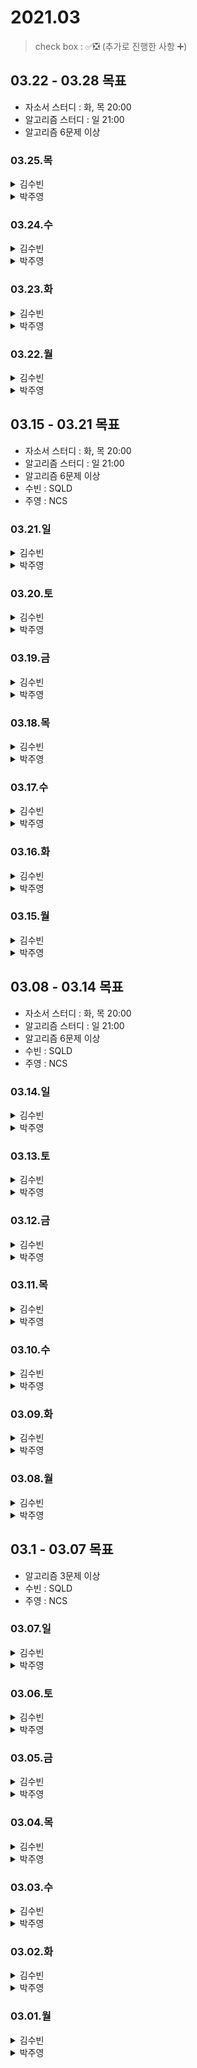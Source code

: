 # 2021.03

> check box : ✅❎ (추가로 진행한 사항 ➕)

## 03.22 - 03.28 목표
- 자소서 스터디 : 화, 목 20:00
- 알고리즘 스터디 : 일 21:00
- 알고리즘 6문제 이상

### 03.25.목

<details>
<summary>김수빈</summary>

|Check|To Do|
|:---:|---|
||10:00 CS 스터디 - 페이징, 세그멘테이션 발표|
||알고리즘 1문제|
||운영체제 병행성: 상호배제와 동기화|
||자소서 1문항이라도...|

</details>

<details>
<summary>박주영</summary>
  
|Check|To Do|
|:---:|---|
||자소서|
||알고리즘 1문제|
||알고리즘 공부|

</details>

### 03.24.수

<details>
<summary>김수빈</summary>

|Check|To Do|
|:---:|---|
|✅|11:00 CS 스터디 - GBN, SR 발표|
|✅|알고리즘 1문제 + 2문제 더 풀었음|
|❎|자소서|
|✅|운영체제 메모리 관리 공부|

</details>

<details>
<summary>박주영</summary>
  
|Check|To Do|
|:---:|---|
||자소서|
||알고리즘 1문제|
||알고리즘 공부|

</details>

### 03.23.화

<details>
<summary>김수빈</summary>

|Check|To Do|
|:---:|---|
|❎|자소서|
|✅|알고리즘 1문제|
|✅|CS 공부하기|

</details>

<details>
<summary>박주영</summary>
  
|Check|To Do|
|:---:|---|
|✅|자소서|
|✅|알고리즘 1문제|
|✅|알고리즘 공부|

</details>

### 03.22.월

<details>
<summary>김수빈</summary>

|Check|To Do|
|:---:|---|
|✅|자소서|
|❎|알고리즘 1문제|
|❎|CS 공부하기| => 어떻게 할지는 아직 안정함..ㅎㅅㅎ

</details>

<details>
<summary>박주영</summary>
  
|Check|To Do|
|:---:|---|
|||

</details>

## 03.15 - 03.21 목표
- 자소서 스터디 : 화, 목 20:00
- 알고리즘 스터디 : 일 21:00
- 알고리즘 6문제 이상
- 수빈 : SQLD
- 주영 : NCS

### 03.21.일

<details>
<summary>김수빈</summary>

|Check|To Do|
|:---:|---|
|✅|자소서|

</details>

<details>
<summary>박주영</summary>
  
|Check|To Do|
|:---:|---|
|✅|NCS 시험|
|✅|알고리즘 스터디|

</details>

### 03.20.토

<details>
<summary>김수빈</summary>

|Check|To Do|
|:---:|---|
|✅|SQLD 시험 10:00 - 11:30|
|✅|라인 코테 13:00 - 15:20|

</details>

<details>
<summary>박주영</summary>
  
|Check|To Do|
|:---:|---|
|✅|ncs 시험|
|✅|알고리즘|
|✅|자소서 작성 완료|


</details>

### 03.19.금

<details>
<summary>김수빈</summary>

|Check|To Do|
|:---:|---|
|✅|알고리즘 2문제|
|✅|SQLD 기출 풀기|
|✅|자소서 수정|

</details>

<details>
<summary>박주영</summary>
  
|Check|To Do|
|:---:|---|
|||


</details>

### 03.18.목

<details>
<summary>김수빈</summary>

|Check|To Do|
|:---:|---|
|✅|자소서|
|✅|SQLD 기출 풀기|
|❎|알고리즘 1문제|

</details>

<details>
<summary>박주영</summary>
  
|Check|To Do|
|:---:|---|
|✅|자소서 작성|
|✅|농협 정리|
|✅|알고리즘 1문제|
|✅|ncs 1회 풀기 및 오답노트|


</details>

### 03.17.수

<details>
<summary>김수빈</summary>

|Check|To Do|
|:---:|---|
|✅|알고리즘 2문제 (스터디용)|
|✅|자소서|

</details>

<details>
<summary>박주영</summary>
  
|Check|To Do|
|:---:|---|
|✅|ncs 직무상식능력 공부 및 풀기|
|❎|농협 내용 정리|
|❎|ncs 1회 풀기|
|❎|알고리즘 1문제|
|✅|삼성 자소서 작성|


</details>

### 03.16.화

<details>
<summary>김수빈</summary>

|Check|To Do|
|:---:|---|
|✅|SQLD 과목2 3장 2, 3절|
|✅|알고리즘 2문제 + a (solved.ac class 1 17문제)|
|✅|자소서|

</details>

<details>
<summary>박주영</summary>
  
|Check|To Do|
|:---:|---|
|✅|ncs 풀기|
|✅|자소서- 삼성 1번, 4번 문항만 ㅎ|
|✅|알고리즘 1문제|


</details>

### 03.15.월

<details>
<summary>김수빈</summary>

|Check|To Do|
|:---:|---|
|✅|SQLD 과목2 2장 정리 및 3장 1절|
|❎|알고리즘 1문제|

</details>

<details>
<summary>박주영</summary>
  
|Check|To Do|
|:---:|---|
|✅|알고리즘 1문제|
|✅|NCS 풀기|
|✅|정보처리기사 2019년도 3회 오답노트|
|✅|정보처리기사 2018년도 1회 풀기 & 오답노트|


</details>

## 03.08 - 03.14 목표
- 자소서 스터디 : 화, 목 20:00
- 알고리즘 스터디 : 일 21:00
- 알고리즘 6문제 이상
- 수빈 : SQLD
- 주영 : NCS

### 03.14.일

<details>
<summary>김수빈</summary>

|Check|To Do|
|:---:|---|
|✅|자소서|
|❎|SQLD 과목2 2장 정리 및 3장|

</details>

<details>
<summary>박주영</summary>
  
|Check|To Do|
|:---:|---|
|✅|알고리즘 study|
|✅|정보처리기사 2019년도 3회 풀기 & 오답노트|
|❎|NCS 풀기 - |


</details>

### 03.13.토

<details>
<summary>김수빈</summary>

|Check|To Do|
|:---:|---|
|❎|LINE 자소서|
|❎|알고리즘 1문제|
|✅|SQLD 과목2 2장 5, 6, 7, 8절|

</details>

<details>
<summary>박주영</summary>
  
|Check|To Do|
|:---:|---|
|✅|알고리즘 1문제|
|✅|정보처리기사 2019년도 2회 풀기 & 오답노트|
|❎|NCS 풀기 - |


</details>

### 03.12.금

<details>
<summary>김수빈</summary>

|Check|To Do|
|:---:|---|
|✅|N-Tech 코테 10:00|
|❎|LINE 자소서|
|✅|알고리즘 2문제|
|❎|SQLD 과목2 2장 5, 6, 7, 8절|

</details>

<details>
<summary>박주영</summary>
  
|Check|To Do|
|:---:|---|
|✅|알고리즘 1문제|
|✅|OPic - 시험|


</details>

### 03.11.목

<details>
<summary>김수빈</summary>

|Check|To Do|
|:---:|---|
|✅|LINE 자소서|
|✅|알고리즘 1문제|
|❎|SQLD 과목2 2장 5, 6, 7, 8절|

</details>

<details>
<summary>박주영</summary>
  
|Check|To Do|
|:---:|---|
|✅|알고리즘 1문제|
|✅|OPic - questions & 외우기 시작|
|✅|정보처리기사 - data communication|

</details>

### 03.10.수

<details>
<summary>김수빈</summary>

|Check|To Do|
|:---:|---|
|✅|LINE 자소서|
|❎|알고리즘 1문제|
|✅|SQLD 과목2 2장 1, 2, 3절|

</details>

<details>
<summary>박주영</summary>
  
|Check|To Do|
|:---:|---|
|✅|알고리즘 1문제|
|✅|OPic-health, party, public transportation|
|✅|정보처리기사 - sw|

</details>

### 03.09.화

<details>
<summary>김수빈</summary>

|Check|To Do|
|:---:|---|
|✅|알고리즘 1문제|
|✅|SQLD 과목2 1장 7, 8, 9절|

</details>

<details>
<summary>박주영</summary>
  
|Check|To Do|
|:---:|---|
|✅|자소서 |
|✅|알고리즘 1문제|
|✅|정보처리기사 운영체제 끝내고 문제 하나 |

</details>

### 03.08.월

<details>
<summary>김수빈</summary>

|Check|To Do|
|:---:|---|
|✅|알고리즘 1문제|
|✅|SQLD 과목2 1장 5, 6절|
|❎|SQLD 과목2 1장 7, 8, 9절|
|❎|Spring 스웨거 문서 정리|
|❎|JWT Github Open Source 분석| - 다른 Repo

</details>

<details>
<summary>박주영</summary>
  
|Check|To Do|
|:---:|---|
|✅|오픽 - 기술 쪽 + 카페 쪽|
|✅|알고리즘 1문제|
|✅|정보처리기사 운영체제|

</details>

## 03.1 - 03.07 목표
- 알고리즘 3문제 이상
- 수빈 : SQLD
- 주영 : NCS

### 03.07.일

<details>
<summary>김수빈</summary>

|Check|To Do|
|:---:|---|
|✅|22:30 알고리즘 스터디|
|✅|자소서 작성|
|❎|SQLD 과목2 1장 5, 6절| - 5절 보다가 말았음
|❎|JWT Github Open Source 분석| - 다른 Repo

</details>

<details>
<summary>박주영</summary>
  
|Check|To Do|
|:---:|---|
|✅|Ncs - 전자 계산기 끝내기 => 정리|
|✅|알고리즘 스터디|
||자소서 대충 적기|

</details>

### 03.06.토

<details>
<summary>김수빈</summary>

|Check|To Do|
|:---:|---|
|✅|SQLD 과목2 1장 2, 3, 4절|
|✅|알고리즘 1문제|
|✅|자소서 작성| N-Tech 진짜 쓰자


</details>

<details>
<summary>박주영</summary>
  
|Check|To Do|
|:---:|---|
|✅|Ncs - 전자 계산기 중반|
|✅|알고리즘 1문제|

</details>

### 03.05.금

<details>
<summary>김수빈</summary>

|Check|To Do|
|:---:|---|
|✅|SQLD 과목1 2장 4, 5, 6절|
|✅|SQLD 과목2 1장 1절|
|✅|알고리즘 1문제|
|❎|JWT Github Open Source 분석| - 다른 Repo
|❎|자소서 작성|


</details>

<details>
<summary>박주영</summary>
  
|Check|To Do|
|:---:|---|
|✅|오픽 공부 - 국내 여행 & ㅈㅣㅎㅕㅇ & 돌발|
|✅|NCS 공부 시작 - 정보처리기사(데이터베이스 공부 마무리 + 전자 계산기 초반)|
|❎|알고리즘 1문제|

</details>

### 03.04.목

<details>
<summary>김수빈</summary>

|Check|To Do|
|:---:|---|
|❎|SQLD 과목1 2장 4, 5, 6|
|✅|알고리즘 1문제|
|❎|JWT Github Open Source 분석| - 다른 Repo
|❎|자소서 작성|


</details>

<details>
<summary>박주영</summary>
  
|Check|To Do|
|:---:|---|
|✅|오픽 공부 - 음악, 콘서트, 공원 & 해변 & 국내여행|
|✅|NCS 공부 시작 - 정보처리기사(데이터베이스 공부 및 모의고사 2회 풀기)|
|✅|알고리즘 1문제|

</details>

### 03.03.수

<details>
<summary>김수빈</summary>

|Check|To Do|
|:---:|---|
|✅|SQLD 과목1 2장 1, 2, 3절|
|✅|알고리즘 1문제 + 1|
|❎|JWT Github Open Source 분석| - 다른 Repo
|❎|자소서 작성|


</details>

<details>
<summary>박주영</summary>
  
|Check|To Do|
|:---:|---|
|✅|오픽 공부|
|✅|NCS 공부 시작 - 의사소통|
|✅|알고리즘 1문제|

</details>

### 03.02.화

<details>
<summary>김수빈</summary>

|Check|To Do|
|:---:|---|
|✅|Uploader API 내용 정리 (코드 최신화 필요)|
|✅|JWT Github Open Source 분석 - security| => logout 관련 사항이 없음
|✅|SQLD 과목1 1장 3, 4, 5절|
|✅|자소서 2문항|
|✅|알고리즘 1문제|
|➕|Rest Template 내용 정리|

</details>

<details>
<summary>박주영</summary>
  
|Check|To Do|
|:---:|---|
|✅|자소서 작성|
|✅|오픽 공부|
|❎|NCS 공부 시작|

</details>

### 03.01.월

<details>
<summary>김수빈</summary>

|Check|To Do|
|:---:|---|
|✅|알고리즘 스터디 21:00|
|✅|스프링 공부한 내용 정리 (Github Repo 정리)|
|✅|JWT Github Open Source 분석 - config| 
|✅|SQLD 과목1 1장 1,2절|
|❎|자소서 2문항|

</details>

<details>
<summary>박주영</summary>
  
|Check|To Do|
|:---:|---|
|✅|알고리즘 스터디 21:00|
|✅|자소서 작성|
|❎|오픽 공부|

</details>
